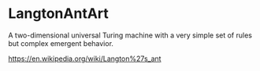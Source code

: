 # LangtonAntArt

A two-dimensional universal Turing machine with a very simple set of rules but complex emergent behavior.

https://en.wikipedia.org/wiki/Langton%27s_ant